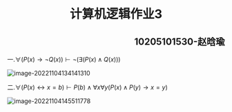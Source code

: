 <h1 align="center">计算机逻辑作业3</h1>
<h2 align="right">10205101530-赵晗瑜</h2>

一.$\forall (P(x)\rightarrow\neg Q(x))\vdash\neg (\exists(P(x)\wedge Q(x)))$

![image-20221104134141310](C:/Users/zhy19/AppData/Roaming/Typora/typora-user-images/image-20221104134141310.png)

二.$\forall (P(x)\leftrightarrow x=b)\vdash P(b) \wedge \forall x \forall  y(P(x)\wedge P(y)\rightarrow x=y)$

![image-20221104145511778](../../source/images/%E8%AE%A1%E7%AE%97%E6%9C%BA%E9%80%BB%E8%BE%91%E4%BD%9C%E4%B8%9A3/image-20221104145511778.png)

